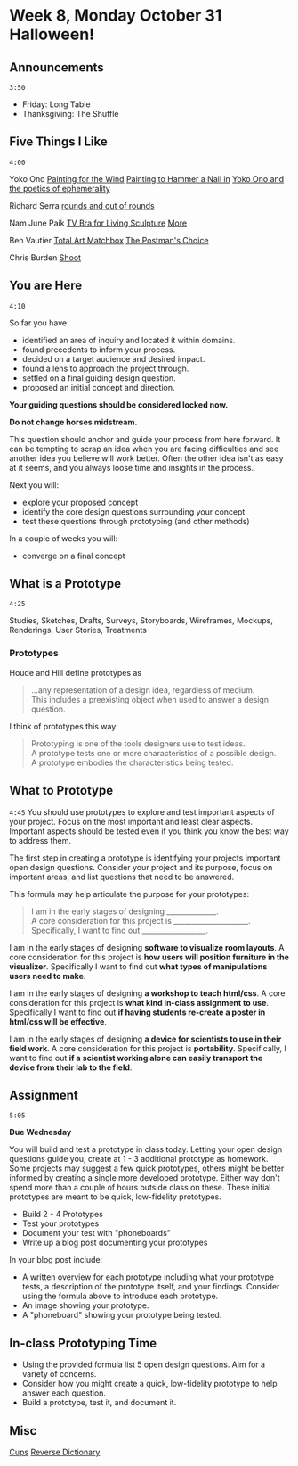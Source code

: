 # Week 8, Monday October 31 Halloween!

## Announcements
`3:50`
- Friday: Long Table
- Thanksgiving: The Shuffle


## Five Things I Like
`4:00`

Yoko Ono
[Painting for the Wind](http://www.artasiapacific.com/image_columns/0000/7243/yoko_ono_painting_for_the_wind_en001.jpg)
[Painting to Hammer a Nail in](http://www.walkerart.org/collections/artworks/painting-to-hammer-a-nail-in)
[Yoko Ono and the poetics of ephemerality](http://www.awarewomenartists.com/en/yoko-ono-poetique-de-lephemere/)

Richard Serra
[rounds and out of rounds](http://minimalexposition.blogspot.com/2010/02/richard-serra-in-two-dimensions.html)

Nam June Paik
[TV Bra for Living Sculpture](http://www.walkerart.org/collections/artworks/tv-cello)
[More](http://oss2014.adm.ntu.edu.sg/ashley/tag/relationships/)

Ben Vautier
[Total Art Matchbox](https://www.moma.org/interactives/exhibitions/2011/fluxus_editions/works/total-art-matchbox-from-flux-year-box-2/)
[The Postman's Choice](https://www.moma.org/interactives/exhibitions/2011/fluxus_editions/works/the-postman%E2%80%99s-choice-from-flux-year-box-2/index.html)

Chris Burden
[Shoot](http://www.nytimes.com/2015/05/20/opinion/shot-in-the-name-of-art.html?_r=0)



## You are Here
`4:10`

So far you have:
- identified an area of inquiry and located it within domains.
- found precedents to inform your process.
- decided on a target audience and desired impact.
- found a lens to approach the project through.
- settled on a final guiding design question.
- proposed an initial concept and direction.

**Your guiding questions should be considered locked now.**

**Do not change horses midstream.**

This question should anchor and guide your process from here forward.  It can be tempting to scrap an idea when you are facing difficulties and see another idea you believe will work better. Often the other idea isn't as easy at it seems, and you always loose time and insights in the process.

Next you will:
- explore your proposed concept
- identify the core design questions surrounding your concept
- test these questions through prototyping (and other methods)

In a couple of weeks you will:
- converge on a final concept

## What is a Prototype
`4:25`

Studies, Sketches, Drafts, Surveys, Storyboards, Wireframes, Mockups, Renderings, User Stories, Treatments

### Prototypes

Houde and Hill define prototypes as
> ...any representation of a design idea, regardless of medium.  
> This includes a preexisting object when used to answer a design question.

I think of prototypes this way:
> Prototyping is one of the tools designers use to test ideas.  
> A prototype tests one or more characteristics of a possible design.  
> A prototype embodies the characteristics being tested.



## What to Prototype
`4:45`
You should use prototypes to explore and test important aspects of your project. Focus on the most important and least clear aspects. Important aspects should be tested even if you think you know the best way to address them.

The first step in creating a prototype is identifying your projects important open design questions. Consider your project and its purpose, focus on important areas, and list questions that need to be answered.

This formula may help articulate the purpose for your prototypes:

> I am in the early stages of designing ______________.   
> A core consideration for this project is _____________________.  
> Specifically, I want to find out __________________.  


I am in the early stages of designing **software to visualize room layouts**.
A core consideration for this project is **how users will position furniture in the visualizer**.
Specifically I want to find out **what types of manipulations users need to make**.


I am in the early stages of designing **a workshop to teach html/css**.
A core consideration for this project is **what kind in-class assignment to use**.
Specifically I want to find out **if having students re-create a poster in html/css will be effective**.


I am in the early stages of designing **a device for scientists to use in their field work**.
A core consideration for this project is **portability**.
Specifically, I want to find out **if a scientist working alone can easily transport the device from their lab to the field**.



## Assignment
`5:05`

**Due Wednesday**

You will build and test a prototype in class today. Letting your open design questions guide you, create at 1 - 3 additional prototype as homework. Some projects may suggest a few quick prototypes, others might be better informed by creating a single more developed prototype. Either way don't spend more than a couple of hours outside class on these. These initial prototypes are meant to be quick, low-fidelity prototypes.


- Build 2 - 4 Prototypes
- Test your prototypes
- Document your test with "phoneboards"
- Write up a blog post documenting your prototypes

In your blog post include:
- A written overview for each prototype including what your prototype tests, a description of the prototype itself, and your findings. Consider using the formula above to introduce each prototype.
- An image showing your prototype.
- A "phoneboard" showing your prototype being tested.



## In-class Prototyping Time
- Using the provided formula list 5 open design questions. Aim for a variety of concerns.
- Consider how you might create a quick, low-fidelity prototype to help answer each question.
- Build a prototype, test it, and document it.



## Misc
[Cups](https://media.giphy.com/media/3oriNY46M9xJg5K6KA/giphy.gif)
[Reverse Dictionary](http://www.onelook.com/reverse-dictionary.shtml)
